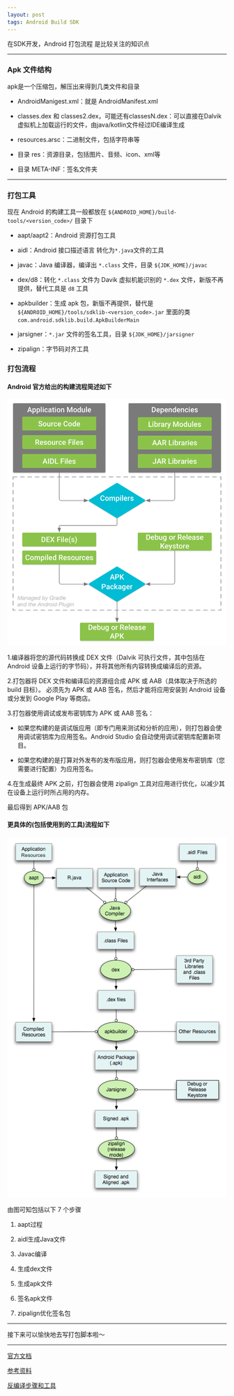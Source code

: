 ```yaml
---
layout: post
tags: Android Build SDK
---
```


在SDK开发，Android 打包流程 是比较关注的知识点

---

### Apk 文件结构

apk是一个压缩包，解压出来得到几类文件和目录

- AndroidManigest.xml：就是 AndroidManifest.xml

- classes.dex 和 classes2.dex，可能还有classesN.dex：可以直接在Dalvik虚拟机上加载运行的文件，由java/kotlin文件经过IDE编译生成

- resources.arsc：二进制文件，包括字符串等

- 目录 res：资源目录，包括图片、音频、icon、xml等

- 目录 META-INF：签名文件夹

---

### 打包工具

现在 Android 的构建工具一般都放在 `${ANDROID_HOME}/build-tools/<version_code>/` 目录下

- aapt/aapt2：Android 资源打包工具  

- aidl：Android 接口描述语言 转化为`*.java`文件的工具  

- javac：Java 编译器，编译出 `*.class` 文件，目录 `${JDK_HOME}/javac`

- dex/d8：转化 `*.class` 文件为 Davik 虚拟机能识别的 `*.dex` 文件，新版不再提供，替代工具是 `d8` 工具

- apkbuilder：生成 apk 包，新版不再提供，替代是 `${ANDROID_HOME}/tools/sdklib-<version_code>.jar` 里面的类 `com.android.sdklib.build.ApkBuilderMain` 

- jarsigner：`*.jar` 文件的签名工具，目录 `${JDK_HOME}/jarsigner`

- zipalign：字节码对齐工具  

### 打包流程

#### Android 官方给出的构建流程简述如下

![](/img/build-process_2x.png)

1.编译器将您的源代码转换成 DEX 文件（Dalvik 可执行文件，其中包括在 Android 设备上运行的字节码），并将其他所有内容转换成编译后的资源。

2.打包器将 DEX 文件和编译后的资源组合成 APK 或 AAB（具体取决于所选的 build 目标）。 必须先为 APK 或 AAB 签名，然后才能将应用安装到 Android 设备或分发到 Google Play 等商店。

3.打包器使用调试或发布密钥库为 APK 或 AAB 签名：

  - 如果您构建的是调试版应用（即专门用来测试和分析的应用），则打包器会使用调试密钥库为应用签名。Android Studio 会自动使用调试密钥库配置新项目。

  - 如果您构建的是打算对外发布的发布版应用，则打包器会使用发布密钥库（您需要进行配置）为应用签名。

4.在生成最终 APK 之前，打包器会使用 zipalign 工具对应用进行优化，以减少其在设备上运行时所占用的内存。

最后得到 APK/AAB 包

#### 更具体的(包括使用到的工具)流程如下

![](/img/android_build_process.png)

由图可知包括以下 7 个步骤

1. aapt过程

2. aidl生成Java文件

3. Javac编译

4. 生成dex文件

5. 生成apk文件

6. 签名apk文件

7. zipalign优化签名包

---

接下来可以愉快地去写打包脚本啦～

---

[官方文档](https://developer.android.com/studio/build?hl=zh-cn)

[参考资料](https://blog.csdn.net/talkping/article/details/49122129)

[反编译步骤和工具](https://github.com/cymok/apk-reverse)
